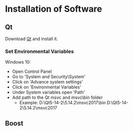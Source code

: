 # Installation of Software
  
## Qt 

Download [Qt](https://www.qt.io/offline-installers) and install it.

### Set Environmental Variables

Windows 10:

- Open Control Panel
- Go to 'System and Security\System'
- Click on 'Advance system settings'
- Click on 'Environmental Variables'
- Under System variables open 'Path'
- Add path to the Qt msvc and msvc\bin folder
    - Example:
        D:\Qt5-14-2\5.14.2\msvc2017\bin
        D:\Qt5-14-2\5.14.2\msvc2017

## Boost
